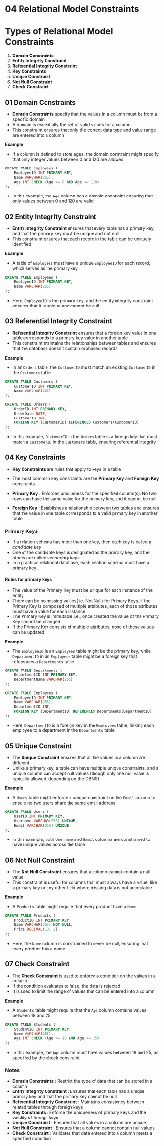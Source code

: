 # 04 Relational Model Constraints

# Types of Relational Model Constraints
1. **Domain Constraints**
2. **Entity Integrity Constraint**
3. **Referential Integrity Constraint**
4. **Key Constraints**
5. **Unique Constraint**
6. **Not Null Constraint**
7. **Check Constraint**

## 01 Domain Constraints
- **Domain Constraints** specify that the values in a column must be from a specific domain
- A domain is essentially the set of valid values for a column
- This constraint ensures that only the correct data type and value range are entered into a column

**Example**
- If a column is defined to store ages, the domain constraint might specify that only integer values between 0 and 120 are allowed
```sql
CREATE TABLE Employees (
    EmployeeID INT PRIMARY KEY,
    Name VARCHAR(255),
    Age INT CHECK (Age >= 0 AND Age <= 120)
);
```
- In this example, the `Age` column has a domain constraint ensuring that only values between 0 and 120 are valid.

## 02 Entity Integrity Constraint
- **Entity Integrity Constraint** ensures that every table has a primary key, and that the primary key must be unique and not null
- This constraint ensures that each record in the table can be uniquely identified

**Example**
- A table of `Employees` must have a unique `EmployeeID` for each record, which serves as the primary key
```sql
CREATE TABLE Employees (
    EmployeeID INT PRIMARY KEY,
    Name VARCHAR(255)
);
```
- Here, `EmployeeID` is the primary key, and the entity integrity constraint ensures that it is unique and cannot be null

## 03 Referential Integrity Constraint
- **Referential Integrity Constraint** ensures that a foreign key value in one table corresponds to a primary key value in another table
- This constraint maintains the relationships between tables and ensures that the database doesn’t contain orphaned records

**Example**
- In an `Orders` table, the `CustomerID` must match an existing `CustomerID` in the `Customers` table
```sql
CREATE TABLE Customers (
    CustomerID INT PRIMARY KEY,
    Name VARCHAR(255)
);

CREATE TABLE Orders (
    OrderID INT PRIMARY KEY,
    OrderDate DATE,
    CustomerID INT,
    FOREIGN KEY (CustomerID) REFERENCES Customers(CustomerID)
);
```
- In this example, `CustomerID` in the `Orders` table is a foreign key that must match a `CustomerID` in the `Customers` table, ensuring referential integrity

## 04 Key Constraints
- **Key Constraints** are rules that apply to keys in a table
- The most common key constraints are the **Primary Key** and **Foreign Key** constraints

- **Primary Key** : Enforces uniqueness for the specified column(s). No two rows can have the same value for the primary key, and it cannot be null
- **Foreign Key** : Establishes a relationship between two tables and ensures that the value in one table corresponds to a valid primary key in another table

### Primary Keys
- If a relation schema has more than one key, then each key is called a _candidate key_
- One of the candidate keys is designated as the primary key, and the others are called _secondary keys_
- In a practical relational database, each relation schema must have a primary key

#### Rules for primary keys
- The value of the Primary Key must be unique for each instance of the entity
- There can be no missing values( ie. Not Null) for Primary Keys. If the Primary Key is composed of multiple attributes, each of those attributes must have a value for each instance
- The Primary Key is immutable.i.e., once created the value of the Primary Key cannot be changed
- If the Primary Key consists of multiple attributes, none of these values can be updated

**Example**
- The `EmployeeID` in an `Employees` table might be the primary key, while `DepartmentID` in an `Employees` table might be a foreign key that references a `Departments` table
```sql
CREATE TABLE Departments (
    DepartmentID INT PRIMARY KEY,
    DepartmentName VARCHAR(255)
);

CREATE TABLE Employees (
    EmployeeID INT PRIMARY KEY,
    Name VARCHAR(255),
    DepartmentID INT,
    FOREIGN KEY (DepartmentID) REFERENCES Departments(DepartmentID)
);
```
- Here, `DepartmentID` is a foreign key in the `Employees` table, linking each employee to a department in the `Departments` table

## 05 Unique Constraint
- The **Unique Constraint** ensures that all the values in a column are different
- Unlike a primary key, a table can have multiple unique constraints, and a unique column can accept null values (though only one null value is typically allowed, depending on the DBMS)

**Example**
- A `Users` table might enforce a unique constraint on the `Email` column to ensure no two users share the same email address
```sql
CREATE TABLE Users (
    UserID INT PRIMARY KEY,
    Username VARCHAR(255) UNIQUE,
    Email VARCHAR(255) UNIQUE
);
```
- In this example, both `Username` and `Email` columns are constrained to have unique values across the table

## 06 Not Null Constraint
- The **Not Null Constraint** ensures that a column cannot contain a null value
- This constraint is useful for columns that must always have a value, like a primary key or any other field where missing data is not acceptable

**Example**
- A `Products` table might require that every product have a `Name`
```sql
CREATE TABLE Products (
    ProductID INT PRIMARY KEY,
    Name VARCHAR(255) NOT NULL,
    Price DECIMAL(10, 2)
);
```
- Here, the `Name` column is constrained to never be null, ensuring that every product has a name

## 07 Check Constraint
- The **Check Constraint** is used to enforce a condition on the values in a column
- If the condition evaluates to false, the data is rejected
- It is used to limit the range of values that can be entered into a column

**Example**
- A `Students` table might require that the `Age` column contains values between 18 and 25
```sql
CREATE TABLE Students (
    StudentID INT PRIMARY KEY,
    Name VARCHAR(255),
    Age INT CHECK (Age >= 18 AND Age <= 25)
);
```
- In this example, the `Age` column must have values between 18 and 25, as specified by the check constraint

### Notes
- **Domain Constraints** : Restrict the type of data that can be stored in a column
- **Entity Integrity Constraint** : Ensures that each table has a unique primary key and that the primary key cannot be null
- **Referential Integrity Constraint** : Maintains consistency between related tables through foreign keys
- **Key Constraints** : Enforce the uniqueness of primary keys and the validity of foreign keys
- **Unique Constraint** : Ensures that all values in a column are unique
- **Not Null Constraint** : Ensures that a column cannot contain null values
- **Check Constraint** : Validates that data entered into a column meets a specified condition

